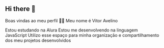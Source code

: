 ## Hi there 👋
Boas vindas ao meu perfil 💙💙
Meu nome é Vitor Avelino

Estou estudando na Alura
Estou me desenvolvendo na linguagem JavaScript
Utilizo esse espaço para minha organização e compartilhamento dos meu projetos desenvolvidos
